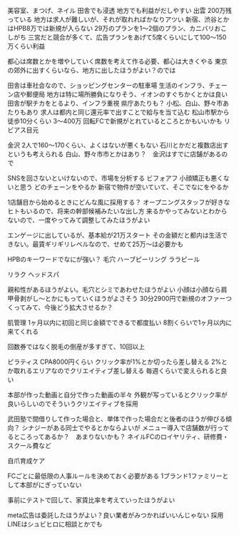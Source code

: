 
美容室、まつげ、ネイル
田舎でも浸透
地方でも利益がだしやすい
出雲 200万残っている
地方は求人が難しいが、それが取れればかなりアツい
新宿、渋谷とかはHPB8万では新規が入らない
29万のプランを1〜2個のプラン、カニバリおこしがち
三宮だと競合が多くて、広告プランをあげて5席くらいにして100〜150万くらい利益

都心は席数とかを増やしていく席数を考えて作る必要、都心は大きくやる
東京の郊外に出すくらいなら、地方に出したほうがよい？のでは

田舎は車社会なので、ショッピングセンターの駐車場
生活のインフラ、チェーン店や郵便局
地方は特に場所勝負になりそう、イオンのすぐちかくとかは良い
田舎が駅チカをとるより、インフラ重視
県庁あたりも？
小松、白山、野々市あたりもあり
求人は都内と同じ還元率で出すことで給与を当て込む
松山市駅から徒歩10分くらい
3〜400万
回転FCで新規がとれているところとかもいいかも
リビアス目元

金沢 2人で160〜170くらい、よくはないが悪くもない
石川とかだと複数店出すというも考えられる
白山、野々市市とかはあり？　金沢はすでに店舗があるので

SNSを回さないといけないので、市場を分析する
ビフォアフ
小顔矯正も悪くないと思う
どのチェーンをやるか
新宿で物件が空いていて、そこでなにをやるか

1店舗目から始めるときにどんな風に採用する？
オープニングスタッフが好きなヒトもいるので、将来の幹部候補みたいな出し方
来るかやってみないとわからないので、一度やってみて調整してみたほうがよい

エンゲージに出しているが、基本給が21万スタート
その金額だと都内は生活できない。最賃ギリギリレベルなので、せめて25万〜は必要かも

HPBのキーワードでなにが強い？
毛穴
ハーブピーリング
ララピール

リラク
ヘッドスパ

親和性があるほうがよい。毛穴とシミであわせたほうがよい
小顔は小顔なら肩甲骨剥がし〜とかにもっていくほうがよさそう
30分2900円で新規のオファーつくってみて、今後どう拡大させるか？

肌管理
1ヶ月以内に初回と同じ金額でできるで都度払い
8割くらいで1ヶ月以内に来てくれる

回数券ではなく脱毛の倒産が多すぎて、10回以上

ピラティス
CPA8000円くらい
クリック率が1%とか切ったら差し替える
2%とか取れるエリアなのでクリエイティブ差し替える
毎週くらいで変えられると良い

本部が作った動画と自分で作った動画の半々
外観が写っているとクリック率が良いらしいのでそういうクリエイティブを採用

武田塾で間借りして作った場合と、単体で作った場合だと後者のほうが伸びる傾向？
シナジーがある同士でやるとかならよいが
メニュー導入で店舗数が行ってるところってあるか？　あまりないかも？
ネイルFCのロイヤリティ、研修費・スクール費など

自爪育成ケア

FCごとに最低限の人事ルールを決めておく必要がある
1ブランド1ファミリーとして本部がにぎっていない

事前にテストで回して、家賃比率を考えていったほうがよい

meta広告は委託したほうがよい？良い業者がみつかればいいんじゃない
採用LINEはシュビヒロに相談とかでも

